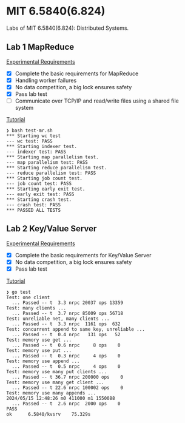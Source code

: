 # MIT 6.5840(6.824)

Labs of MIT 6.5840(6.824): Distributed Systems.

## Lab 1 MapReduce

[Experimental Requirements](http://nil.csail.mit.edu/6.5840/2024/labs/lab-mr.html)

- [x] Complete the basic requirements for MapReduce
- [x] Handling worker failures
- [x] No data competition, a big lock ensures safety
- [x] Pass lab test
- [ ] Communicate over TCP/IP and read/write files using a shared file system

[Tutorial](https://blog.csdn.net/hzf0701/article/details/138867824?spm=1001.2014.3001.5501)

```shell
❯ bash test-mr.sh
*** Starting wc test
--- wc test: PASS
*** Starting indexer test.
--- indexer test: PASS
*** Starting map parallelism test.
--- map parallelism test: PASS
*** Starting reduce parallelism test.
--- reduce parallelism test: PASS
*** Starting job count test.
--- job count test: PASS
*** Starting early exit test.
--- early exit test: PASS
*** Starting crash test.
--- crash test: PASS
*** PASSED ALL TESTS
```

## Lab 2 Key/Value Server

[Experimental Requirements](https://pdos.csail.mit.edu/6.824/labs/lab-kvsrv.html)

- [x] Complete the basic requirements for Key/Value Server
- [x] No data competition, a big lock ensures safety
- [x] Pass lab test

[Tutorial](https://blog.csdn.net/hzf0701/article/details/138904641)

```shell
❯ go test
Test: one client
  ... Passed -- t  3.3 nrpc 20037 ops 13359
Test: many clients ...
  ... Passed -- t  3.7 nrpc 85009 ops 56718
Test: unreliable net, many clients ...
  ... Passed -- t  3.3 nrpc  1161 ops  632
Test: concurrent append to same key, unreliable ...
  ... Passed -- t  0.4 nrpc   131 ops   52
Test: memory use get ...
  ... Passed -- t  0.6 nrpc     8 ops    0
Test: memory use put ...
  ... Passed -- t  0.3 nrpc     4 ops    0
Test: memory use append ...
  ... Passed -- t  0.5 nrpc     4 ops    0
Test: memory use many put clients ...
  ... Passed -- t 36.7 nrpc 200000 ops    0
Test: memory use many get client ...
  ... Passed -- t 22.6 nrpc 100002 ops    0
Test: memory use many appends ...
2024/05/15 12:48:26 m0 411000 m1 1550088
  ... Passed -- t  2.6 nrpc  2000 ops    0
PASS
ok      6.5840/kvsrv    75.329s
```

